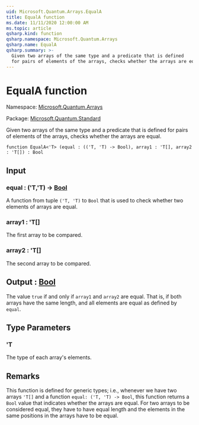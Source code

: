 ```yaml
---
uid: Microsoft.Quantum.Arrays.EqualA
title: EqualA function
ms.date: 11/11/2020 12:00:00 AM
ms.topic: article
qsharp.kind: function
qsharp.namespace: Microsoft.Quantum.Arrays
qsharp.name: EqualA
qsharp.summary: >-
  Given two arrays of the same type and a predicate that is defined
  for pairs of elements of the arrays, checks whether the arrays are equal.
---
```


# EqualA function

Namespace: [Microsoft.Quantum.Arrays](xref:Microsoft.Quantum.Arrays)

Package: [Microsoft.Quantum.Standard](https://nuget.org/packages/Microsoft.Quantum.Standard)


Given two arrays of the same type and a predicate that is definedfor pairs of elements of the arrays, checks whether the arrays are equal.

```qsharp
function EqualA<'T> (equal : (('T, 'T) -> Bool), array1 : 'T[], array2 : 'T[]) : Bool
```


## Input

### equal : ('T,'T) -> [Bool](xref:microsoft.quantum.lang-ref.bool)

A function from tuple `('T, 'T)` to `Bool` that is used to check whether two elements of arrays are equal.


### array1 : 'T[]

The first array to be compared.


### array2 : 'T[]

The second array to be compared.



## Output : [Bool](xref:microsoft.quantum.lang-ref.bool)

The value `true` if and only if `array1` and `array2` are equal.That is, if both arrays have the same length, and all elements are equalas defined by `equal`.

## Type Parameters

### 'T

The type of each array's elements.

## Remarks

This function is defined for generic types; i.e., whenever we havetwo arrays `'T[]` and a function `equal: ('T, 'T) -> Bool`, this function returnsa `Bool` value that indicates whether the arrays are equal.For two arrays to be considered equal, they have to have equal lengthand the elements in the same positions in the arrays have to be equal.